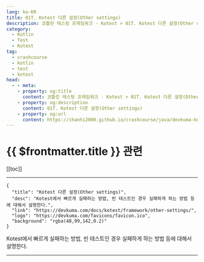 ```yaml
---
lang: ko-KR
title: 01T. Kotest 다른 설정(Other settings)
description: 코틀린 테스팅 프레임워크 - Kotest > 01T. Kotest 다른 설정(Other settings)
category: 
  - Kotlin
  - Test
  - Kotest
tag: 
  - crashcourse
  - kotlin
  - test
  - kotest
head:
  - - meta:
    - property: og:title
      content: 코틀린 테스팅 프레임워크 - Kotest > 01T. Kotest 다른 설정(Other settings)
    - property: og:description
      content: 01T. Kotest 다른 설정(Other settings)
    - property: og:url
      content: https://chanhi2000.github.io/crashcourse/java/devkuma-kotest/01-kotest-framework/01T.html
---
```


# {{ $frontmatter.title }} 관련

[[toc]]

---

```component VPCard
{
  "title": "Kotest 다른 설정(Other settings)",
  "desc": "Kotest에서 빠르게 실패하는 방법, 빈 테스트인 경우 실패하게 하는 방법 등에 대해서 설명한다.",
  "link": "https://devkuma.com/docs/kotest/framework/other-settings/",
  "logo": "https://devkuma.com/favicons/favicon.ico",
  "background": "rgba(48,99,142,0.2)"
}
```

Kotest에서 빠르게 실패하는 방법, 빈 테스트인 경우 실패하게 하는 방법 등에 대해서 설명한다.

---
